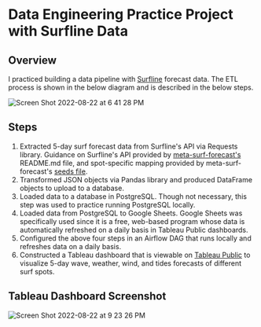 # Data Engineering Practice Project with Surfline Data
## Overview
I practiced building a data pipeline with [Surfline](https://www.surfline.com/) forecast data. The ETL process is shown in the below diagram and is described in the below steps.


![Screen Shot 2022-08-22 at 6 41 28 PM](https://user-images.githubusercontent.com/79472629/186049942-a90ce3fe-ab63-49b3-a2f3-23371ae04964.png)


## Steps
1. Extracted 5-day surf forecast data from Surfline's API via Requests library. Guidance on Surfline's API provided by [meta-surf-forecast's](https://github.com/swrobel/meta-surf-forecast) README.md file, and spot-specific mapping provided by meta-surf-forecast's [seeds file](https://github.com/swrobel/meta-surf-forecast/blob/main/db/seeds.rb).
2. Transformed JSON objects via Pandas library and produced DataFrame objects to upload to a database.
3. Loaded data to a database in PostgreSQL. Though not necessary, this step was used to practice running PostgreSQL locally.
4. Loaded data from PostgreSQL to Google Sheets. Google Sheets was specifically used since it is a free, web-based program whose data is automatically refreshed on a daily basis in Tableau Public dashboards.
5. Configured the above four steps in an Airflow DAG that runs locally and refreshes data on a daily basis.
6. Constructed a Tableau dashboard that is viewable on [Tableau Public](https://public.tableau.com/views/Surfline_comSpotForecast/SpotForecast?:language=en-US&:display_count=n&:origin=viz_share_link) to visualize 5-day wave, weather, wind, and tides forecasts of different surf spots.

## Tableau Dashboard Screenshot

![Screen Shot 2022-08-22 at 9 23 26 PM](https://user-images.githubusercontent.com/79472629/186069526-19c48f25-9d95-4f01-b3d3-c10e79d2ca40.png)
